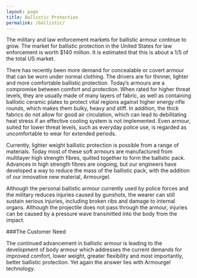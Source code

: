 ```yaml
---
layout: page
title: Ballistic Protection
permalink: /ballistic/
---
```


The military and law enforcement markets for ballistic armour continue to grow. The market for ballistic protection in the United States for law enforcement is worth $140 million. It is estimated that this is about a 1/5 of the total US market.

There has recently been more demand for concealable or covert armour that can be worn under normal clothing. The drivers are for thinner, lighter and more comfortable ballistic protection. Today’s armours are a compromise between comfort and protection. When rated for higher threat levels, they are usually made of many layers of fabric, as well as containing ballistic ceramic plates to protect vital regions against higher energy rifle rounds, which makes them bulky, heavy and stiff. In addition, the thick fabrics do not allow for good air circulation, which can lead to debilitating heat stress if an effective cooling system is not implemented. Even armour, suited for lower threat levels, such as everyday police use, is regarded as uncomfortable to wear for extended periods.

Currently, lighter weight ballistic protection is possible from a range of materials. Today most of these soft armours are manufactured from multilayer high strength fibres, quilted together to form the ballistic pack. Advances in high strength fibres are ongoing, but our engineers have developed a way to reduce the mass of the ballistic pack, with the addition of our innovative new material, Armourgel.

Although the personal ballistic armour currently used by police forces and the military reduces injuries caused by gunshots, the wearer can still sustain serious injuries, including broken ribs and damage to internal organs. Although the projectile does not pass through the armour, injuries can be caused by a pressure wave transmitted into the body from the impact.

###The Customer Need

The continued advancement in ballistic armour is leading to the development of body armour which addresses the current demands for improved comfort, lower weight, greater flexibility and most importantly, better ballistic protection. Yet again the answer lies with Armourgel technology.